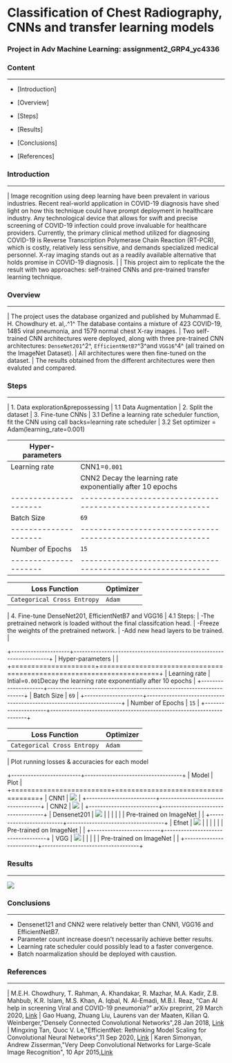 # Classification of Chest Radiography, CNNs and transfer learning models

### Project in Adv Machine Learning: assignment2_GRP4_yc4336

### Content

------------------------------------------------------------------------

-   [Introduction]

-   [Overview]

-   [Steps]

-   [Results]

-   [Conclusions]

-   [References]

### Introduction

------------------------------------------------------------------------

| Image recognition using deep learning have been prevalent in various industries. Recent real-world application in COVID-19 diagnosis have shed light on how this technique could have prompt deployment in healthcare industry. Any technological device that allows for swift and precise screening of COVID-19 infection could prove invaluable for healthcare providers. Currently, the primary clinical method utilized for diagnosing COVID-19 is Reverse Transcription Polymerase Chain Reaction (RT-PCR), which is costly, relatively less sensitive, and demands specialized medical personnel. X-ray imaging stands out as a readily available alternative that holds promise in COVID-19 diagnosis.
| 
| This project aim to replicate the the result with two approaches: self-trained CNNs and pre-trained transfer learning technique.

### Overview

------------------------------------------------------------------------

| The project uses the database organized and published by Muhammad E. H. Chowdhury et. al,.^1^ The database contains a mixture of 423 COVID-19, 1485 viral pneumonia, and 1579 normal chest X-ray images.
| Two self-trained CNN architectures were deployed, along with three pre-trained CNN architectures: `DenseNet201`^2^, `EfficientNetB7`^3^and `VGG16`^4^ (all trained on the ImageNet Dataset).
| All architectures were then fine-tuned on the dataset.
| The results obtained from the different architectures were then evaluted and compared.

### Steps

------------------------------------------------------------------------

| 1. Data exploration&prepossessing
| 1.1 Data Augmentation
| 2. Split the dataset
| 3. Fine-tune CNNs
| 3.1 Define a learning rate scheduler function, fit the CNN using call backs=learning rate scheduler
| 3.2 Set optimizer = Adam(learning_rate=0.001)

| Hyper-parameters    |                                                            |
|---------------------|------------------------------------------------------------|
| Learning rate       | CNN1=`0.001`                                               |
|                     | CNN2 Decay the learning rate exponentially after 10 epochs |
|---------------------|------------------------------------------------------------|
| Batch Size          | `69`                                                       |
|---------------------|------------------------------------------------------------|
| Number of Epochs    | `15`                                                       |
|---------------------|------------------------------------------------------------|

| Loss Function               | Optimizer |
|-----------------------------|-----------|
| `Categorical Cross Entropy` | `Adam`    |

| 4. Fine-tune DenseNet201, EfficientNetB7 and VGG16
| 4.1 Steps:
| -The pretrained network is loaded without the final classifcation head.
| -Freeze the weights of the pretrained network.
| -Add new head layers to be trained.
| 

+---------------------+---------------------------------------------------------------------+
| Hyper-parameters    |                                                                     |
+=====================+=====================================================================+
| Learning rate       | Intial=`0.001`Decay the learning rate exponentially after 10 epochs |
+---------------------+---------------------------------------------------------------------+
| Batch Size          | `69`                                                                |
+---------------------+---------------------------------------------------------------------+
| Number of Epochs    | `15`                                                                |
+---------------------+---------------------------------------------------------------------+

| Loss Function               | Optimizer |
|-----------------------------|-----------|
| `Categorical Cross Entropy` | `Adam`    |

| Plot running losses & accuracies for each model

+-------------------------+-----------------------------------+
| Model                   | Plot                              |
+=========================+===================================+
| CNN1                    | ![](plots/plot_CNN1.png)          |
+-------------------------+-----------------------------------+
| CNN2                    | ![](plots/plot_CNN2.png)          |
+-------------------------+-----------------------------------+
| Densenet201             | ![](plots/plot_densenet.png) \|   |
|                         |                                   |
| Pre-trained on ImageNet |                                   |
+-------------------------+-----------------------------------+
| Efnet                   | ![](plots/plot_efnet.png) \|      |
|                         |                                   |
| Pre-trained on ImageNet |                                   |
+-------------------------+-----------------------------------+
| ![]()VGG                | ![](plots/plot_vgg.png)           |
|                         |                                   |
| Pre-trained on ImageNet |                                   |
+-------------------------+-----------------------------------+

### Results

------------------------------------------------------------------------

![](plots/summary.png)

### Conclusions

------------------------------------------------------------------------

-   Densenet121 and CNN2 were relatively better than CNN1, VGG16 and EfficientNetB7.
-   Parameter count increase doesn't necessarily achieve better results.
-   Learning rate scheduler could possibly lead to a faster convergence.
-   Batch noarmalization should be deployed with caustion.

### References

------------------------------------------------------------------------

| M.E.H. Chowdhury, T. Rahman, A. Khandakar, R. Mazhar, M.A. Kadir, Z.B. Mahbub, K.R. Islam, M.S. Khan, A. Iqbal, N. Al-Emadi, M.B.I. Reaz, “Can AI help in screening Viral and COVID-19 pneumonia?” arXiv preprint, 29 March 2020, [Link](https://colab.research.google.com/corgiredirector?site=https%3A%2F%2Farxiv.org%2Fabs%2F2003.13145)
| Gao Huang, Zhuang Liu, Laurens van der Maaten, Kilian Q. Weinberger,"Densely Connected Convolutional Networks",28 Jan 2018, [Link](https://arxiv.org/abs/1608.06993)
| Mingxing Tan, Quoc V. Le,"EfficientNet: Rethinking Model Scaling for Convolutional Neural Networks",11 Sep 2020, [Link](https://arxiv.org/abs/1905.11946)
| Karen Simonyan, Andrew Zisserman,"Very Deep Convolutional Networks for Large-Scale Image Recognition", 10 Apr 2015,[Link](https://arxiv.org/abs/1409.1556)

